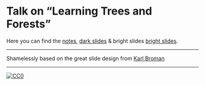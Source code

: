 # Talk on &ldquo;Learning Trees and Forests&rdquo;

Here you can find the [notes](https://github.com/aaronpeikert/ForestEden/releases/download/seminar_final/forest_withnotes.pdf), [dark slides](https://github.com/aaronpeikert/ForestEden/releases/download/seminar_final/forest.pdf) & bright slides [bright slides](https://github.com/aaronpeikert/ForestEden/releases/download/seminar_final/forest_bright.pdf).

---

Shamelessly based on the great slide design from [Karl Broman](https://github.com/kbroman/Talk_ReproRes)

---

[![CC0](http://i.creativecommons.org/p/zero/1.0/88x31.png)](http://creativecommons.org/publicdomain/zero/1.0/)
